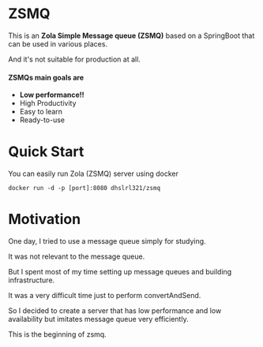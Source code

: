 # ZSMQ

This is an **Zola Simple Message queue (ZSMQ)** based on a SpringBoot that can be used in various places.

And it's not suitable for production at all.

#### ZSMQs main goals are

- **Low performance!!**
- High Productivity
- Easy to learn
- Ready-to-use

# Quick Start

You can easily run Zola (ZSMQ) server using docker

```shell
docker run -d -p [port]:8080 dhslrl321/zsmq
```

# Motivation

One day, I tried to use a message queue simply for studying.

It was not relevant to the message queue.

But I spent most of my time setting up message queues and building infrastructure.

It was a very difficult time just to perform convertAndSend.

So I decided to create a server that has low performance and low availability but imitates message queue very efficiently.

This is the beginning of zsmq.
